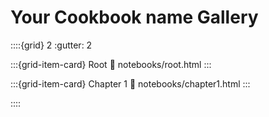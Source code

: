 # Your Cookbook name Gallery

::::{grid} 2
:gutter: 2

:::{grid-item-card} Root
:link: notebooks/root.html
:::



:::{grid-item-card} Chapter 1
:link: notebooks/chapter1.html
:::


::::

